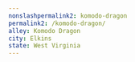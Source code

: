 ```yaml
---
﻿nonslashpermalink2: komodo-dragon
permalink2: /komodo-dragon/
alley: Komodo Dragon
city: Elkins
state: West Virginia
---
```

